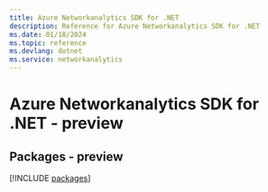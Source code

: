 ```yaml
---
title: Azure Networkanalytics SDK for .NET
description: Reference for Azure Networkanalytics SDK for .NET
ms.date: 01/18/2024
ms.topic: reference
ms.devlang: dotnet
ms.service: networkanalytics
---
```

# Azure Networkanalytics SDK for .NET - preview
## Packages - preview
[!INCLUDE [packages](networkanalytics-index.md)]